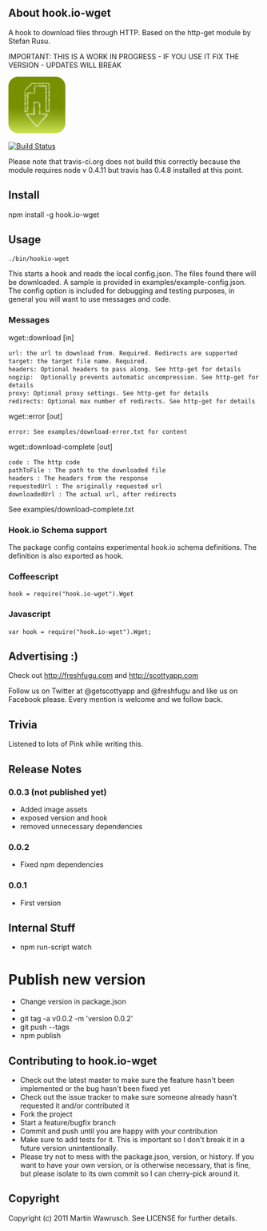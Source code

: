 ## About hook.io-wget

A hook to download files through HTTP. Based on the http-get module by Stefan Rusu.

IMPORTANT: THIS IS A WORK IN PROGRESS - IF YOU USE IT FIX THE VERSION - UPDATES WILL BREAK

![Wget Icon](http://github.com/scottyapp/hook.io-wget/raw/master/assets/wget114x114.png)

[![Build Status](https://secure.travis-ci.org/scottyapp/hook.io-wget.png)](http://travis-ci.org/scottyapp/hook.io-wget.png)

Please note that travis-ci.org does not build this correctly because the module requires node v 0.4.11 but travis has 0.4.8 installed at this point.

## Install

npm install -g hook.io-wget

## Usage

	./bin/hookio-wget 

This starts a hook and reads the local config.json. The files found there will be downloaded. A sample is provided in examples/example-config.json. The config
option is included for debugging and testing purposes, in general you will want to use messages and code.

### Messages

wget::download [in]

	url: the url to download from. Required. Redirects are supported
	target: the target file name. Required.
	headers: Optional headers to pass along. See http-get for details
	nogzip:  Optionally prevents automatic uncompression. See http-get for details
	proxy: Optional proxy settings. See http-get for details
	redirects: Optional max number of redirects. See http-get for details

wget::error [out]

	error: See examples/download-error.txt for content

wget::download-complete [out]

	code : The http code
	pathToFile : The path to the downloaded file
	headers : The headers from the response
	requestedUrl : The originally requested url
	downloadedUrl : The actual url, after redirects

See examples/download-complete.txt

### Hook.io Schema support 

The package config contains experimental hook.io schema definitions. The definition is also exported as hook.

### Coffeescript

	hook = require("hook.io-wget").Wget
 
### Javascript

	var hook = require("hook.io-wget").Wget;

## Advertising :)

Check out http://freshfugu.com and http://scottyapp.com

Follow us on Twitter at @getscottyapp and @freshfugu and like us on Facebook please. Every mention is welcome and we follow back.

## Trivia

Listened to lots of Pink while writing this.

## Release Notes

### 0.0.3 (not published yet)

* Added image assets
* exposed version and hook
* removed unnecessary dependencies

### 0.0.2

* Fixed npm dependencies

### 0.0.1

* First version

## Internal Stuff

* npm run-script watch

# Publish new version

* Change version in package.json
* 
* git tag -a v0.0.2 -m 'version 0.0.2'
* git push --tags
* npm publish

## Contributing to hook.io-wget
 
* Check out the latest master to make sure the feature hasn't been implemented or the bug hasn't been fixed yet
* Check out the issue tracker to make sure someone already hasn't requested it and/or contributed it
* Fork the project
* Start a feature/bugfix branch
* Commit and push until you are happy with your contribution
* Make sure to add tests for it. This is important so I don't break it in a future version unintentionally.
* Please try not to mess with the package.json, version, or history. If you want to have your own version, or is otherwise necessary, that is fine, but please isolate to its own commit so I can cherry-pick around it.

## Copyright

Copyright (c) 2011 Martin Wawrusch. See LICENSE for
further details.


